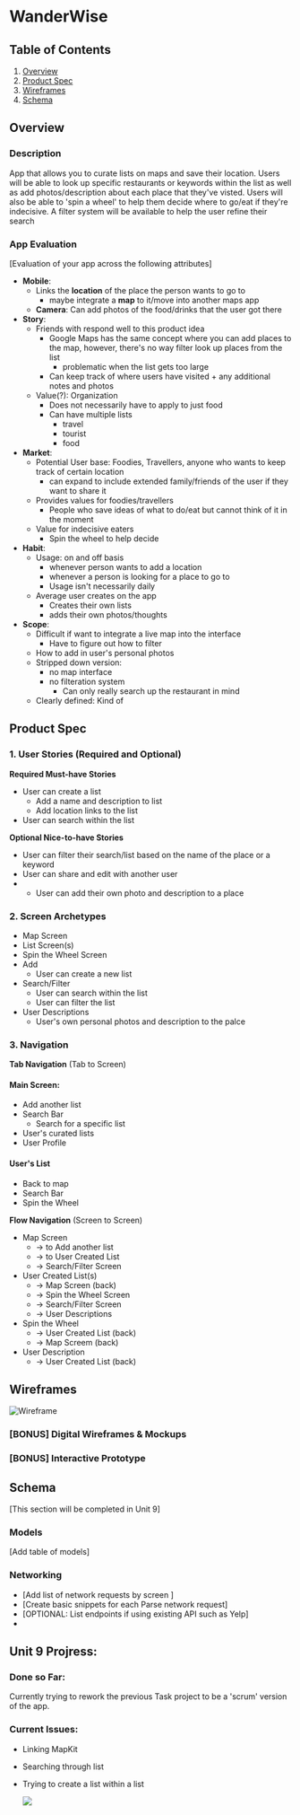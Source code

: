 # WanderWise

## Table of Contents

1. [Overview](#Overview)
2. [Product Spec](#Product-Spec)
3. [Wireframes](#Wireframes)
4. [Schema](#Schema)

## Overview

### Description

App that allows you to curate lists on maps and save their location. Users will be able to look up specific restaurants or keywords within the list as well as add photos/description about each place that they've visted. Users will also be able to 'spin a wheel' to help them decide where to go/eat if they're indecisive. A filter system will be available to help the user refine their search

### App Evaluation

[Evaluation of your app across the following attributes]
* **Mobile**:
    * Links the **location** of the place the person wants to go to
        * maybe integrate a **map** to it/move into another maps app
    * **Camera**: Can add photos of the food/drinks that the user got there
* **Story**:
    * Friends with respond well to this product idea
        * Google Maps has the same concept where you can add places to the map, however, there's no way filter look up places from the list
            * problematic when the list gets too large
        * Can keep track of where users have visited + any additional notes and photos
    * Value(?): Organization
        * Does not necessarily have to apply to just food
        * Can have multiple lists
            * travel
            * tourist
            * food
* **Market**:
    * Potential User base: Foodies, Travellers, anyone who wants to keep track of certain location
        * can expand to include extended family/friends of the user if they want to share it
    * Provides values for foodies/travellers
        * People who save ideas of what to do/eat but cannot think of it in the moment
    * Value for indecisive eaters
        * Spin the wheel to help decide
* **Habit**:
    * Usage: on and off basis
        * whenever person wants to add a location
        * whenever a person is looking for a place to go to
        * Usage isn't necessarily daily
    * Average user creates on the app
        * Creates their own lists
        * adds their own photos/thoughts
* **Scope**:
    * Difficult if want to integrate a live map into the interface
        * Have to figure out how to filter
    * How to add in user's personal photos 
    * Stripped down version:
        * no map interface
        * no filteration system
            * Can only really search up the restaurant in mind
    * Clearly defined: Kind of

## Product Spec

### 1. User Stories (Required and Optional)

**Required Must-have Stories**

* User can create a list
  * Add a name and description to list
  * Add location links to the list
* User can search within the list

**Optional Nice-to-have Stories**

* User can filter their search/list based on the name of the place or a keyword
* User can share and edit with another user
* * User can add their own photo and description to a place 


### 2. Screen Archetypes

* Map Screen
* List Screen(s)
* Spin the Wheel Screen
* Add
  * User can create a new list 
* Search/Filter
  * User can search within the list
  * User can filter the list
* User Descriptions
  * User's own personal photos and description to the palce

### 3. Navigation

**Tab Navigation** (Tab to Screen)

#### Main Screen:

* Add another list 
* Search Bar
  * Search for a specific list
* User's curated lists
* User Profile

#### User's List
* Back to map
* Search Bar
* Spin the Wheel

**Flow Navigation** (Screen to Screen)

* Map Screen 
  * -> to Add another list  
  * -> to User Created List
  * -> Search/Filter Screen
* User Created List(s)
  * -> Map Screen (back)
  * -> Spin the Wheel Screen
  * -> Search/Filter Screen
  * -> User Descriptions
* Spin the Wheel 
  * -> User Created List (back)
  * -> Map Screem (back)
* User Description
  * -> User Created List (back)

## Wireframes

![Wireframe](wireframe.jpg)

### [BONUS] Digital Wireframes & Mockups

### [BONUS] Interactive Prototype

## Schema 

[This section will be completed in Unit 9]

### Models

[Add table of models]

### Networking

- [Add list of network requests by screen ]
- [Create basic snippets for each Parse network request]
- [OPTIONAL: List endpoints if using existing API such as Yelp]
- 


## Unit 9 Projress:
### Done so Far:
Currently trying to rework the previous Task project to be a 'scrum' version of the app.

### Current Issues:
- Linking MapKit
- Searching through list
- Trying to create a list within a list

  <div>
    <a href="https://www.loom.com/share/6e926f846b9647dda5daeac92cdd66d3">
    </a>
    <a href="https://www.loom.com/share/6e926f846b9647dda5daeac92cdd66d3">
      <img style="max-width:300px;" src="https://cdn.loom.com/sessions/thumbnails/6e926f846b9647dda5daeac92cdd66d3-with-play.gif">
    </a>
  </div>

